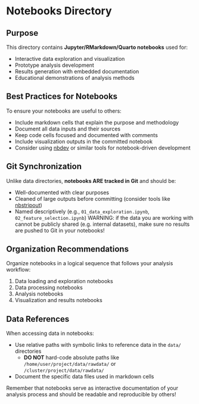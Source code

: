 # Notebooks Directory

## Purpose

This directory contains **Jupyter/RMarkdown/Quarto notebooks** used for:

- Interactive data exploration and visualization
- Prototype analysis development
- Results generation with embedded documentation
- Educational demonstrations of analysis methods

## Best Practices for Notebooks

To ensure your notebooks are useful to others:

- Include markdown cells that explain the purpose and methodology
- Document all data inputs and their sources
- Keep code cells focused and documented with comments
- Include visualization outputs in the committed notebook
- Consider using [nbdev](https://nbdev.fast.ai/) or similar tools for notebook-driven development

## Git Synchronization

Unlike data directories, **notebooks ARE tracked in Git** and should be:

- Well-documented with clear purposes
- Cleaned of large outputs before committing (consider tools like [nbstripout](https://github.com/kynan/nbstripout))
- Named descriptively (e.g., `01_data_exploration.ipynb`, `02_feature_selection.ipynb`)
WARNING: if the data you are working with cannot be publicly shared (e.g. internal datasets), make sure no results are pushed to Git in your notebooks!
## Organization Recommendations

Organize notebooks in a logical sequence that follows your analysis workflow:

1. Data loading and exploration notebooks
2. Data processing notebooks
3. Analysis notebooks
4. Visualization and results notebooks

## Data References

When accessing data in notebooks:

- Use relative paths with symbolic links to reference data in the `data/` directories
  - **DO NOT** hard-code absolute paths like `/home/user/project/data/rawdata/` or `/cluster/project/data/rawdata/`
- Document the specific data files used in markdown cells

Remember that notebooks serve as interactive documentation of your analysis process and should be readable and reproducible by others!
